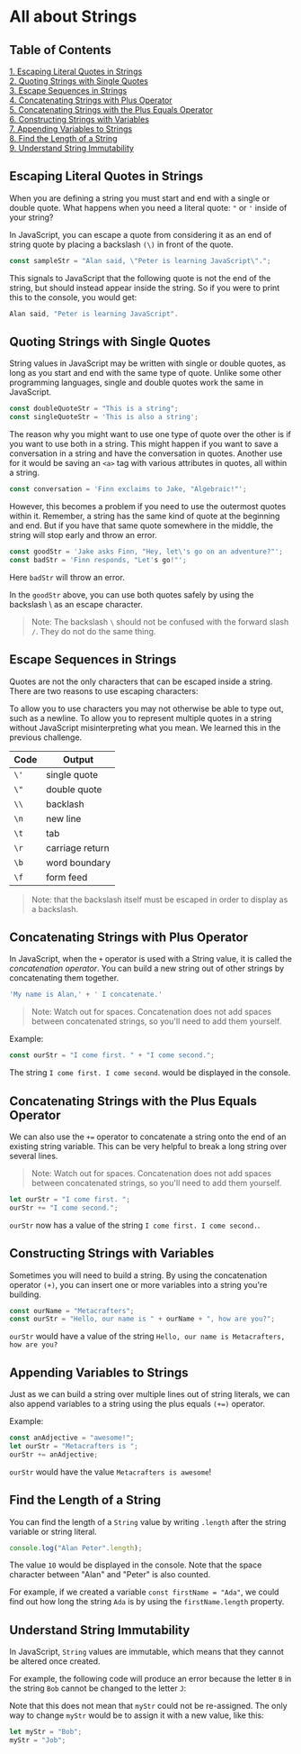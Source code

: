 # All about Strings

## Table of Contents
[1. Escaping Literal Quotes in Strings](#escaping-literal-quotes-in-strings)<br>
[2. Quoting Strings with Single Quotes](#quoting-strings-with-single-quotes)<br>
[3. Escape Sequences in Strings](#escape-sequences-in-strings)<br>
[4. Concatenating Strings with Plus Operator](#concatenating-strings-with-plus-operator)<br>
[5. Concatenating Strings with the Plus Equals Operator](#concatenating-strings-with-the-plus-equals-operator)<br>
[6. Constructing Strings with Variables](#constructing-strings-with-variables)<br>
[7. Appending Variables to Strings](#appending-variables-to-strings)<br>
[8. Find the Length of a String](#find-the-length-of-a-string)<br>
[9. Understand String Immutability](#understand-string-immutability)


## Escaping Literal Quotes in Strings

When you are defining a string you must start and end with a single or double quote. What happens when you need a literal quote: `"` or `'` inside of your string?

In JavaScript, you can escape a quote from considering it as an end of string quote by placing a backslash `(\)` in front of the quote.

```js
const sampleStr = "Alan said, \"Peter is learning JavaScript\"."; 
```

This signals to JavaScript that the following quote is not the end of the string, but should instead appear inside the string. So if you were to print this to the console, you would get:

```js
Alan said, "Peter is learning JavaScript".
```

## Quoting Strings with Single Quotes
String values in JavaScript may be written with single or double quotes, as long as you start and end with the same type of quote. Unlike some other programming languages, single and double quotes work the same in JavaScript.

```js
const doubleQuoteStr = "This is a string"; 
const singleQuoteStr = 'This is also a string';
```

The reason why you might want to use one type of quote over the other is if you want to use both in a string. This might happen if you want to save a conversation in a string and have the conversation in quotes. Another use for it would be saving an `<a>` tag with various attributes in quotes, all within a string.

```js
const conversation = 'Finn exclaims to Jake, "Algebraic!"';
```

However, this becomes a problem if you need to use the outermost quotes within it. Remember, a string has the same kind of quote at the beginning and end. But if you have that same quote somewhere in the middle, the string will stop early and throw an error.

```js
const goodStr = 'Jake asks Finn, "Hey, let\'s go on an adventure?"'; 
const badStr = 'Finn responds, "Let's go!"';
```

Here `badStr` will throw an error.

In the `goodStr` above, you can use both quotes safely by using the backslash \ as an escape character.

> Note: The backslash `\` should not be confused with the forward slash `/`. They do not do the same thing.

## Escape Sequences in Strings

Quotes are not the only characters that can be escaped inside a string. There are two reasons to use escaping characters:

To allow you to use characters you may not otherwise be able to type out, such as a newline. To allow you to represent multiple quotes in a string without JavaScript misinterpreting what you mean. We learned this in the previous challenge.

| Code  | Output |
| ------------- | ------------- |
|  `\'`         | single quote |
|   `\"`         | double quote  |
|  `\\`         | backlash |
|   `\n`         | new line  |
|   `\t`         | tab |
|   `\r`         | carriage return  |
|   `\b`         | word boundary  |
|   `\f`         | form feed |

> Note: that the backslash itself must be escaped in order to display as a backslash.


## Concatenating Strings with Plus Operator
In JavaScript, when the `+` operator is used with a String value, it is called the *concatenation operator*. You can build a new string out of other strings by concatenating them together.

```js
'My name is Alan,' + ' I concatenate.'
```

> Note: Watch out for spaces. Concatenation does not add spaces between concatenated strings, so you'll need to add them yourself.

Example: 


```js
const ourStr = "I come first. " + "I come second.";
```
The string `I come first. I come second`. would be displayed in the console.

## Concatenating Strings with the Plus Equals Operator

We can also use the `+=` operator to concatenate a string onto the end of an existing string variable. This can be very helpful to break a long string over several lines.

> Note: Watch out for spaces. Concatenation does not add spaces between concatenated strings, so you'll need to add them yourself.


```js
let ourStr = "I come first. ";
ourStr += "I come second.";
```

`ourStr` now has a value of the string `I come first. I come second.`.

## Constructing Strings with Variables

Sometimes you will need to build a string. By using the concatenation operator `(+)`, you can insert one or more variables into a string you're building.

```js
const ourName = "Metacrafters";
const ourStr = "Hello, our name is " + ourName + ", how are you?";
```

`ourStr` would have a value of the string `Hello, our name is Metacrafters, how are you?`

## Appending Variables to Strings

Just as we can build a string over multiple lines out of string literals, we can also append variables to a string using the plus equals `(+=)` operator.

Example: 
```js
const anAdjective = "awesome!";
let ourStr = "Metacrafters is ";
ourStr += anAdjective;
```

`ourStr` would have the value `Metacrafters is awesome`!

## Find the Length of a String

You can find the length of a `String` value by writing `.length` after the string variable or string literal.

```js
console.log("Alan Peter".length);
```

The value `10` would be displayed in the console. Note that the space character between "Alan" and "Peter" is also counted.

For example, if we created a variable `const firstName = "Ada"`, we could find out how long the string `Ada` is by using the `firstName.length` property.


## Understand String Immutability

In JavaScript, `String` values are immutable, which means that they cannot be altered once created.

For example, the following code will produce an error because the letter `B` in the string `Bob` cannot be changed to the letter `J`:

Note that this does not mean that `myStr` could not be re-assigned. The only way to change `myStr` would be to assign it with a new value, like this:

```js
let myStr = "Bob";
myStr = "Job";
```


